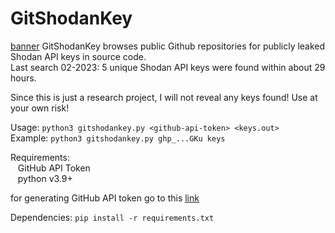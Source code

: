 # GitShodanKey
[banner](image/banner.png)
GitShodanKey browses public Github repositories for publicly leaked Shodan API keys in source code.
<br/>Last search 02-2023: 5 unique Shodan API keys were found within about 29 hours.

Since this is just a research project, I will not reveal any keys found! Use at your own risk!

Usage: `python3 gitshodankey.py <github-api-token> <keys.out>`
<br>Example: `python3 gitshodankey.py ghp_...GKu keys`

Requirements:
<br/>&nbsp;&nbsp;  GitHub API Token
<br/>&nbsp;&nbsp;  python v3.9+

for generating GitHub API token go to this [link](https://github.com/settings/tokens) 

Dependencies:
`pip install -r requirements.txt`
